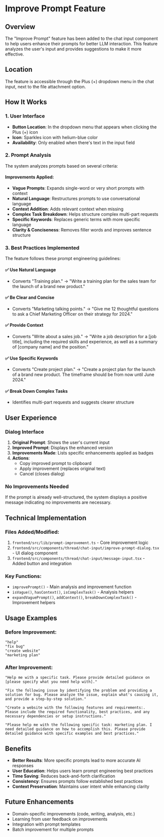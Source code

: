 # Improve Prompt Feature

## Overview
The "Improve Prompt" feature has been added to the chat input component to help users enhance their prompts for better LLM interaction. This feature analyzes the user's input and provides suggestions to make it more effective.

## Location
The feature is accessible through the Plus (+) dropdown menu in the chat input, next to the file attachment option.

## How It Works

### 1. User Interface
- **Button Location**: In the dropdown menu that appears when clicking the Plus (+) icon
- **Icon**: Sparkles icon with helium-blue color
- **Availability**: Only enabled when there's text in the input field

### 2. Prompt Analysis
The system analyzes prompts based on several criteria:

#### Improvements Applied:
- **Vague Prompts**: Expands single-word or very short prompts with context
- **Natural Language**: Restructures prompts to use conversational language
- **Context Addition**: Adds relevant context when missing
- **Complex Task Breakdown**: Helps structure complex multi-part requests
- **Specific Keywords**: Replaces generic terms with more specific language
- **Clarity & Conciseness**: Removes filler words and improves sentence structure

### 3. Best Practices Implemented
The feature follows these prompt engineering guidelines:

#### ✅ Use Natural Language
- Converts "Training plan." → "Write a training plan for the sales team for the launch of a brand new product."

#### ✅ Be Clear and Concise
- Converts "Marketing talking points." → "Give me 12 thoughtful questions to ask a Chief Marketing Officer on their strategy for 2024."

#### ✅ Provide Context
- Converts "Write about a sales job." → "Write a job description for a [job title], including the required skills and experience, as well as a summary of [company name] and the position."

#### ✅ Use Specific Keywords
- Converts "Create project plan." → "Create a project plan for the launch of a brand new product. The timeframe should be from now until June 2024."

#### ✅ Break Down Complex Tasks
- Identifies multi-part requests and suggests clearer structure

## User Experience

### Dialog Interface
1. **Original Prompt**: Shows the user's current input
2. **Improved Prompt**: Displays the enhanced version
3. **Improvements Made**: Lists specific enhancements applied as badges
4. **Actions**: 
   - Copy improved prompt to clipboard
   - Apply improvement (replaces original text)
   - Cancel (closes dialog)

### No Improvements Needed
If the prompt is already well-structured, the system displays a positive message indicating no improvements are necessary.

## Technical Implementation

### Files Added/Modified:
1. `frontend/src/lib/prompt-improvement.ts` - Core improvement logic
2. `frontend/src/components/thread/chat-input/improve-prompt-dialog.tsx` - UI dialog component
3. `frontend/src/components/thread/chat-input/message-input.tsx` - Added button and integration

### Key Functions:
- `improvePrompt()` - Main analysis and improvement function
- `isVague()`, `hasContext()`, `isComplexTask()` - Analysis helpers
- `expandVaguePrompt()`, `addContext()`, `breakDownComplexTask()` - Improvement helpers

## Usage Examples

### Before Improvement:
```
"help"
"fix bug"
"create website"
"marketing plan"
```

### After Improvement:
```
"Help me with a specific task. Please provide detailed guidance on [please specify what you need help with]."

"Fix the following issue by identifying the problem and providing a solution for bug. Please analyze the issue, explain what's causing it, and provide a step-by-step solution."

"Create a website with the following features and requirements:. Please include the required functionality, best practices, and any necessary dependencies or setup instructions."

"Please help me with the following specific task: marketing plan. I need detailed guidance on how to accomplish this. Please provide detailed guidance with specific examples and best practices."
```

## Benefits
- **Better Results**: More specific prompts lead to more accurate AI responses
- **User Education**: Helps users learn prompt engineering best practices
- **Time Saving**: Reduces back-and-forth clarification
- **Consistency**: Ensures prompts follow established best practices
- **Context Preservation**: Maintains user intent while enhancing clarity

## Future Enhancements
- Domain-specific improvements (code, writing, analysis, etc.)
- Learning from user feedback on improvements
- Integration with prompt templates
- Batch improvement for multiple prompts